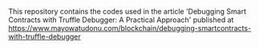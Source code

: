 This repository contains the codes used in the article 'Debugging Smart Contracts with Truffle Debugger: A Practical Approach'
published at https://www.mayowatudonu.com/blockchain/debugging-smartcontracts-with-truffle-debugger